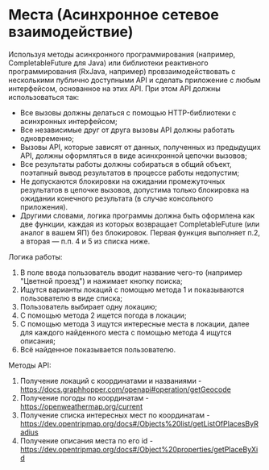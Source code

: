 # Места (Асинхронное сетевое взаимодействие)

Используя методы асинхронного программирования (например, CompletableFuture для Java) или библиотеки реактивного программирования (RxJava, например) провзаимодействовать с несколькими публично доступными API и сделать приложение с любым интерфейсом, основанное на этих API. При этом API должны использоваться так:
* Все вызовы должны делаться с помощью HTTP-библиотеки с асинхронных интерфейсом;
* Все независимые друг от друга вызовы API должны работать одновременно;
* Вызовы API, которые зависят от данных, полученных из предыдущих API, должны оформляться в виде асинхронной цепочки вызовов;
* Все результаты работы должны собираться в общий объект, поэтапный вывод результатов в процессе работы недопустим;
* Не допускаются блокировки на ожидании промежуточных результатов в цепочке вызовов, допустима только блокировка на ожидании конечного результата (в случае консольного приложения).
* Другими словами, логика программы должна быть оформлена как две функции, каждая из которых возвращает CompletableFuture (или аналог в вашем ЯП) без блокировок. Первая функция выполняет п.2, а вторая — п.п. 4 и 5 из списка ниже.

Логика работы:
1. В поле ввода пользователь вводит название чего-то (например "Цветной проезд") и нажимает кнопку поиска;
2. Ищутся варианты локаций с помощью метода 1 и показываются пользователю в виде списка;
3. Пользователь выбирает одну локацию;
4. С помощью метода 2 ищется погода в локации;
5. С помощью метода 3 ищутся интересные места в локации, далее для каждого найденного места с помощью метода 4 ищутся описания;
6. Всё найденное показывается пользователю.

Методы API:
1. Получение локаций с координатами и названиями - https://docs.graphhopper.com/openapi#operation/getGeocode
2. Получение погоды по координатам - https://openweathermap.org/current
3. Получение списка интересных мест по координатам - https://dev.opentripmap.org/docs#/Objects%20list/getListOfPlacesByRadius
4. Получение описания места по его id - https://dev.opentripmap.org/docs#/Object%20properties/getPlaceByXid
